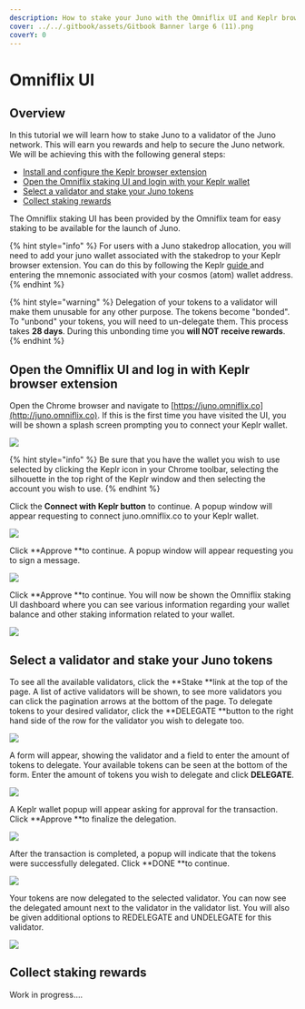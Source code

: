 ```yaml
---
description: How to stake your Juno with the Omniflix UI and Keplr browser extension
cover: ../../.gitbook/assets/Gitbook Banner large 6 (11).png
coverY: 0
---
```


# Omniflix UI

## Overview

In this tutorial we will learn how to stake Juno to a validator of the Juno network. This will earn you rewards and help to secure the Juno network. We will be achieving this with the following general steps:

* [Install and configure the Keplr browser extension](../wallets/keplr-browser-extension.md)
* [Open the Omniflix staking UI and login with your Keplr wallet](https://docs.junonetwork.io/tutorials/staking/omniflix-platform#open-the-omniflix-ui-and-log-in-with-keplr-browser-extension)
* [Select a validator and stake your Juno tokens](omniflix-platform.md#select-a-validator-and-stake-your-juno-tokens)
* [Collect staking rewards](omniflix-platform.md#collect-staking-rewards)

The Omniflix staking UI has been provided by the Omniflix team for easy staking to be available for the launch of Juno.&#x20;

{% hint style="info" %}
For users with a Juno stakedrop allocation, you will need to add your juno wallet associated with the stakedrop to your Keplr browser extension. You can do this by following the Keplr [guide ](../wallets/keplr-browser-extension.md#import-an-existing-account)and entering the mnemonic associated with your cosmos (atom) wallet address.
{% endhint %}

{% hint style="warning" %}
Delegation of your tokens to a validator will make them unusable for any other purpose. The tokens become "bonded". To "unbond" your tokens, you will need to un-delegate them. This process takes **28 days**. During this unbonding time you **will NOT receive rewards**.
{% endhint %}

## Open the Omniflix UI and log in with Keplr browser extension

Open the Chrome browser and navigate to [https://juno.omniflix.co](http://juno.omniflix.co). If this is the first time you have visited the UI, you will be shown a splash screen prompting you to connect your Keplr wallet.

![](<../../.gitbook/assets/image (17) (1) (1) (1).png>)

{% hint style="info" %}
Be sure that you have the wallet you wish to use selected by clicking the Keplr icon in your Chrome toolbar, selecting the silhouette in the top right of the Keplr window and then selecting the account you wish to use.
{% endhint %}

Click the **Connect with Keplr button** to continue. A popup window will appear requesting to connect juno.omniflix.co to your Keplr wallet.

![](<../../.gitbook/assets/image (10).png>)

Click **Approve **to continue. A popup window will appear requesting you to sign a message.

![](<../../.gitbook/assets/image (12).png>)

Click **Approve **to continue. You will now be shown the Omniflix staking UI dashboard where you can see various information regarding your wallet balance and other staking information related to your wallet.

![](<../../.gitbook/assets/image (16).png>)

## Select a validator and stake your Juno tokens

To see all the available validators, click the **Stake **link at the top of the page. A list of active validators will be shown, to see more validators you can click the pagination arrows at the bottom of the page. To delegate tokens to your desired validator, click the **DELEGATE **button to the right hand side of the row for the validator you wish to delegate too.

![](<../../.gitbook/assets/image (20).png>)

A form will appear, showing the validator and a field to enter the amount of tokens to delegate. Your available tokens can be seen at the bottom of the form. Enter the amount of tokens you wish to delegate and click  **DELEGATE**.

![](<../../.gitbook/assets/image (15).png>)

A Keplr wallet popup will appear asking for approval for the transaction. Click **Approve **to finalize the delegation.

![](<../../.gitbook/assets/image (11).png>)

After the transaction is completed, a popup will indicate that the tokens were successfully delegated. Click **DONE **to continue.

![](<../../.gitbook/assets/image (19).png>)

Your tokens are now delegated to the selected validator. You can now see the delegated amount next to the validator in the validator list. You will also be given additional options to REDELEGATE and UNDELEGATE for this validator.

![](<../../.gitbook/assets/image (18).png>)

## Collect staking rewards

Work in progress....



